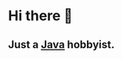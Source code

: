 # Hi there 👋 

## Just a <a href="https://www.java.com/en/">Java</a> hobbyist.


<!---
Devenir377/Devenir377 is a ✨ special ✨ repository because its `README.md` (this file) appears on your GitHub profile.
You can click the Preview link to take a look at your changes.
--->
